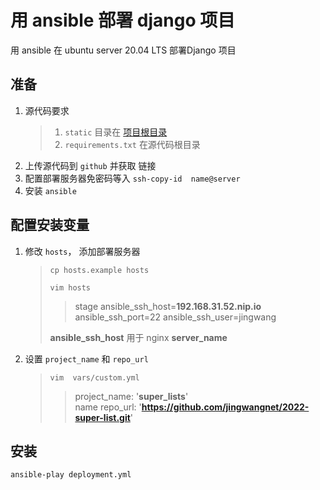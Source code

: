 # 用 ansible 部署 django 项目
用 ansible 在 ubuntu server 20.04 LTS 部署Django 项目 

## 准备
1. 源代码要求
    > 1. `static` 目录在 [项目根目录](https://docs.djangoproject.com/zh-hans/4.0/ref/settings/#std:setting-STATICFILES_DIRS) 
    > 2. `requirements.txt` 在源代码根目录
2. 上传源代码到 `github` 并获取 链接
3. 配置部署服务器免密码等入 `ssh-copy-id  name@server`
4. 安装 `ansible` 

## 配置安装变量
1. 修改 `hosts`， 添加部署服务器
    > `cp hosts.example hosts`  
    >   
    > `vim hosts`   
    > > stage ansible_ssh_host=**192.168.31.52.nip.io** ansible_ssh_port=22 ansible_ssh_user=jingwang
    >
    >  **ansible_ssh_host** 用于 nginx **server_name**
2. 设置 `project_name` 和 `repo_url`
    > `vim  vars/custom.yml`
    > 
    > > project_name: '**super_lists**'  
 name
    > > repo_url: '**https://github.com/jingwangnet/2022-super-list.git**'

## 安装
`ansible-play deployment.yml`

